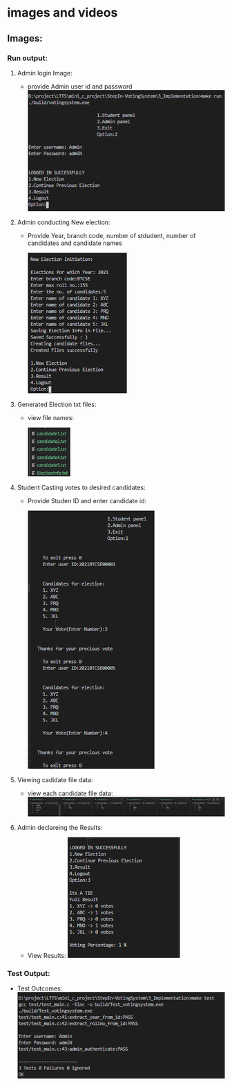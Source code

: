 # images and videos
## Images:
### Run output:
1. Admin login Image:
   - provide Admin user id and password
![ Admin Login ]( /6_ImagesAndVideos/images/adminLogin.PNG )

2. Admin conducting New election:
   - Provide Year, branch code, number of stdudent, number of candidates and candidate names
  
     ![ Conduct New Election ]( /6_ImagesAndVideos/images/conduct_new_election.PNG )

3. Generated Election txt files:
    - view file names:
  
        ![ View directory files ]( /6_ImagesAndVideos/images/generated_election_files.PNG )

4. Student Casting votes to desired candidates:
    -  Provide Studen ID and enter candidate id:
    
        ![ cast vote ]( /6_ImagesAndVideos/images/cast_votes.PNG )
5. Viewing cadidate file data:
    - view each candidate file data:
     ![ cast vote ]( /6_ImagesAndVideos/images/canidate_file_data.PNG )

6. Admin declareing the Results:
    - View Results:
     ![ Results ]( /6_ImagesAndVideos/images/voting_results.PNG )


### Test Output:
 - Test Outcomes:
     ![ outcomes ]( /6_ImagesAndVideos/images/test.PNG )
     
